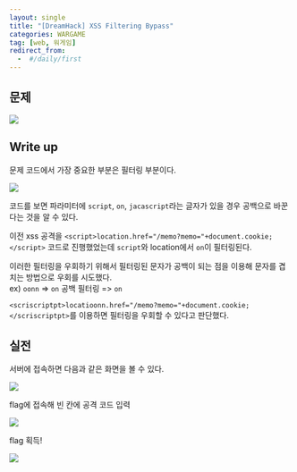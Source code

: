 ```yaml
---
layout: single
title: "[DreamHack] XSS Filtering Bypass"
categories: WARGAME
tag: [web, 워게임]
redirect_from:
  -  #/daily/first
---
```


## 문제

![]({{site.url}}/images/2024-05-10-web5-images/problem.png)

## Write up

문제 코드에서 가장 중요한 부분은 필터링 부분이다.

![]({{site.url}}/images/2024-05-10-web5-images/solve1.png)

코드를 보면 파라미터에 `script`, `on`, `jacascript`라는 글자가 있을 경우 공백으로 바꾼다는 것을 알 수 있다.

이전 xss 공격을 `<script>location.href="/memo?memo="+document.cookie;</script>` 코드로 진행했었는데 `script`와 location에서 `on`이 필터링된다.

이러한 필터링을 우회하기 위해서 필터링된 문자가 공백이 되는 점을 이용해 문자를 겹치는 방법으로 우회를 시도했다.  
ex) `oonn` => `on` 공백 필터링 => `on`

`<scriscriptpt>locatioonn.href="/memo?memo="+document.cookie;</scriscriptpt>`를 이용하면 필터링을 우회할 수 있다고 판단했다.

## 실전

서버에 접속하면 다음과 같은 화면을 볼 수 있다.

![]({{site.url}}/images/2024-05-10-web5-images/solve2.png)

flag에 접속해 빈 칸에 공격 코드 입력

![]({{site.url}}/images/2024-05-10-web5-images/solve3.png)

flag 획득!

![]({{site.url}}/images/2024-05-10-web5-images/solve4.png)
